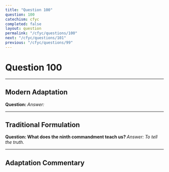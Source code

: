 ```yaml
---
title: "Question 100"
question: 100
catechism: cfyc
completed: false
layout: question
permalink: "/cfyc/questions/100"
next: "/cfyc/questions/101"
previous: "/cfyc/questions/99"
---
```

# Question 100
---
## Modern Adaptation
<strong>
    Question:
</strong>

<em>
    Answer:
</em>

---
## Traditional Formulation
<strong>
    Question: What does the ninth commandment teach us?
</strong>

<em>
    Answer: To tell the truth.
</em>

---
## Adaptation Commentary
